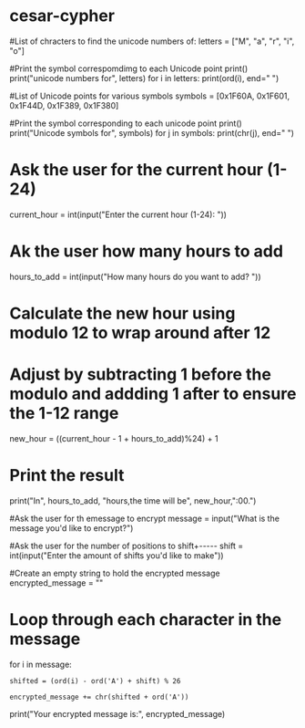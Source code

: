 # cesar-cypher
#List of chracters to find the unicode numbers of:
letters = ["M", "a", "r", "i", "o"]

#Print the symbol correspomdimg to each Unicode point
print()
print("unicode numbers for", letters)
for i in letters:
    print(ord(i), end=" ")

#List of Unicode points for various symbols
symbols = [0x1F60A, 0x1F601, 0x1F44D, 0x1F389, 0x1F380]

#Print the symbol corresponding to each unicode point
print()
print("Unicode symbols for", symbols)
for j in symbols:
    print(chr(j), end=" ")
# Ask the user for the current hour (1-24)
current_hour = int(input("Enter the current hour (1-24): "))

# Ak the user how many hours to add
hours_to_add = int(input("How many hours do you want to add? "))

# Calculate the new hour using modulo 12 to wrap around after 12
# Adjust by subtracting 1 before the modulo and addding 1 after to ensure the 1-12 range
new_hour = ((current_hour - 1 + hours_to_add)%24) + 1

# Print the result
print("In", hours_to_add, "hours,the time will be", new_hour,":00.")

#Ask the user for th emessage to encrypt
message = input("What is the message you'd like to encrypt?")

#Ask the user for the number of positions to shift+-----
shift = int(input("Enter the amount of shifts you'd like to make")) 

#Create an empty string to hold the encrypted message
encrypted_message = ""

# Loop through each character in the message
for i in message:

    shifted = (ord(i) - ord('A') + shift) % 26

    encrypted_message += chr(shifted + ord('A'))

print("Your encrypted message is:", encrypted_message)
